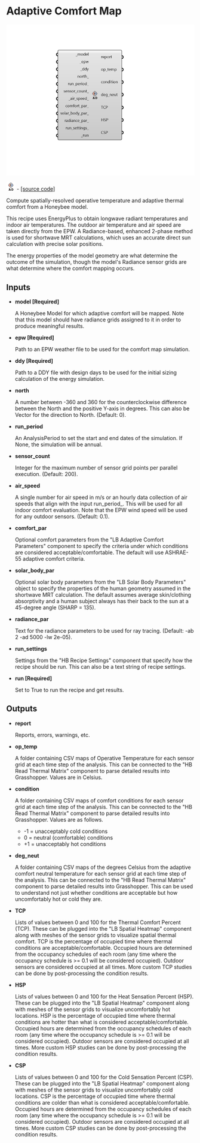 # Adaptive Comfort Map

![](../../.gitbook/assets/Adaptive_Comfort_Map.png)

![](../../.gitbook/assets/Adaptive_Comfort_Map%20%281%29.png) - [\[source code\]](https://github.com/ladybug-tools/honeybee-grasshopper-energy/blob/master/honeybee_grasshopper_energy/src//HB%20Adaptive%20Comfort%20Map.py)

Compute spatially-resolved operative temperature and adaptive thermal comfort from a Honeybee model.

This recipe uses EnergyPlus to obtain longwave radiant temperatures and indoor air temperatures. The outdoor air temperature and air speed are taken directly from the EPW. A Radiance-based, enhanced 2-phase method is used for shortwave MRT calculations, which uses an accurate direct sun calculation with precise solar positions.

The energy properties of the model geometry are what determine the outcome of the simulation, though the model's Radiance sensor grids are what determine where the comfort mapping occurs.

## Inputs

* **model \[Required\]**

  A Honeybee Model for which adaptive comfort will be mapped. Note that this model should have radiance grids assigned to it in order to produce meaningful results. 

* **epw \[Required\]**

  Path to an EPW weather file to be used for the comfort map simulation. 

* **ddy \[Required\]**

  Path to a DDY file with design days to be used for the initial sizing calculation of the energy simulation. 

* **north**

  A number between -360 and 360 for the counterclockwise difference between the North and the positive Y-axis in degrees. This can also be Vector for the direction to North. \(Default: 0\). 

* **run\_period**

  An AnalysisPeriod to set the start and end dates of the simulation. If None, the simulation will be annual. 

* **sensor\_count**

  Integer for the maximum number of sensor grid points per parallel execution. \(Default: 200\). 

* **air\_speed**

  A single number for air speed in m/s or an hourly data collection of air speeds that align with the input run_period_. This will be used for all indoor comfort evaluation. Note that the EPW wind speed will be used for any outdoor sensors. \(Default: 0.1\). 

* **comfort\_par**

  Optional comfort parameters from the "LB Adaptive Comfort Parameters" component to specify the criteria under which conditions are considered acceptable/comfortable. The default will use ASHRAE-55 adaptive comfort criteria. 

* **solar\_body\_par**

  Optional solar body parameters from the "LB Solar Body Parameters" object to specify the properties of the human geometry assumed in the shortwave MRT calculation. The default assumes average skin/clothing absorptivity and a human subject always has their back to the sun at a 45-degree angle \(SHARP = 135\). 

* **radiance\_par**

  Text for the radiance parameters to be used for ray tracing. \(Default: -ab 2 -ad 5000 -lw 2e-05\). 

* **run\_settings**

  Settings from the "HB Recipe Settings" component that specify how the recipe should be run. This can also be a text string of recipe settings. 

* **run \[Required\]**

  Set to True to run the recipe and get results. 

## Outputs

* **report**

  Reports, errors, warnings, etc. 

* **op\_temp**

  A folder containing CSV maps of Operative Temperature for each sensor grid at each time step of the analysis. This can be connected to the "HB Read Thermal Matrix" component to parse detailed results into Grasshopper. Values are in Celsius. 

* **condition**

  A folder containing CSV maps of comfort conditions for each sensor grid at each time step of the analysis. This can be connected to the "HB Read Thermal Matrix" component to parse detailed results into Grasshopper. Values are as follows.

  * -1 = unacceptably cold conditions
  * 0 = neutral \(comfortable\) conditions
  * +1 = unacceptably hot conditions

* **deg\_neut**

  A folder containing CSV maps of the degrees Celsius from the adaptive comfort neutral temperature for each sensor grid at each time step of the analysis. This can be connected to the "HB Read Thermal Matrix" component to parse detailed results into Grasshopper. This can be used to understand not just whether conditions are acceptable but how uncomfortably hot or cold they are. 

* **TCP**

  Lists of values between 0 and 100 for the Thermal Comfort Percent \(TCP\). These can be plugged into the "LB Spatial Heatmap" component along with meshes of the sensor grids to visualize spatial thermal comfort. TCP is the percentage of occupied time where thermal conditions are acceptable/comfortable. Occupied hours are determined from the occupancy schedules of each room \(any time where the occupancy schedule is &gt;= 0.1 will be considered occupied\). Outdoor sensors are considered occupied at all times. More custom TCP studies can be done by post-processing the condition results. 

* **HSP**

  Lists of values between 0 and 100 for the Heat Sensation Percent \(HSP\). These can be plugged into the "LB Spatial Heatmap" component along with meshes of the sensor grids to visualize uncomfortably hot locations. HSP is the percentage of occupied time where thermal conditions are hotter than what is considered acceptable/comfortable. Occupied hours are determined from the occupancy schedules of each room \(any time where the occupancy schedule is &gt;= 0.1 will be considered occupied\). Outdoor sensors are considered occupied at all times. More custom HSP studies can be done by post-processing the condition results. 

* **CSP**

  Lists of values between 0 and 100 for the Cold Sensation Percent \(CSP\). These can be plugged into the "LB Spatial Heatmap" component along with meshes of the sensor grids to visualize uncomfortably cold locations. CSP is the percentage of occupied time where thermal conditions are colder than what is considered acceptable/comfortable. Occupied hours are determined from the occupancy schedules of each room \(any time where the occupancy schedule is &gt;= 0.1 will be considered occupied\). Outdoor sensors are considered occupied at all times. More custom CSP studies can be done by post-processing the condition results. 

